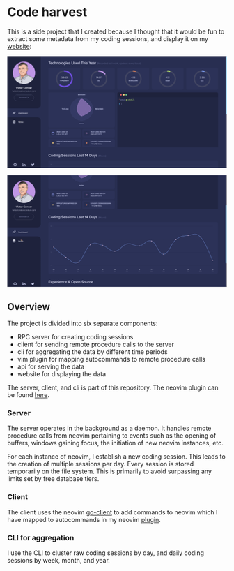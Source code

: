# Code harvest
This is a side project that I created because I thought that it would be fun to
extract some metadata from my coding sessions, and display it on my [website][1]:

![Screenshot of website][2]

![Screenshot of website][3]

## Overview
The project is divided into six separate components:

- RPC server for creating coding sessions
- client for sending remote procedure calls to the server
- cli for aggregating the data by different time periods
- vim plugin for mapping autocommands to remote procedure calls
- api for serving the data
- website for displaying the data

The server, client, and cli is part of this repository. The neovim plugin can
be found [here][4].

### Server
The server operates in the background as a daemon. It handles remote procedure
calls from neovim pertaining to events such as the opening of buffers,
windows gaining focus, the initiation of new neovim instances, etc.

For each instance of neovim, I establish a new coding session. This leads to
the creation of multiple sessions per day. Every session is stored temporarily
on the file system. This is primarily to avoid surpassing any limits set by
free database tiers.

### Client
The client uses the neovim [go-client][5] to add commands to neovim which I have
mapped to autocommands in my neovim [plugin][4].

### CLI for aggregation
I use the CLI to cluster raw coding sessions by day, and daily coding sessions by
week, month, and year.

[1]: https://creativecreature.com
[2]: ./screenshots/website1.png
[3]: ./screenshots/website2.png
[4]: https://github.com/creativecreature/vim-code-harvest
[5]: https://github.com/neovim/go-client

